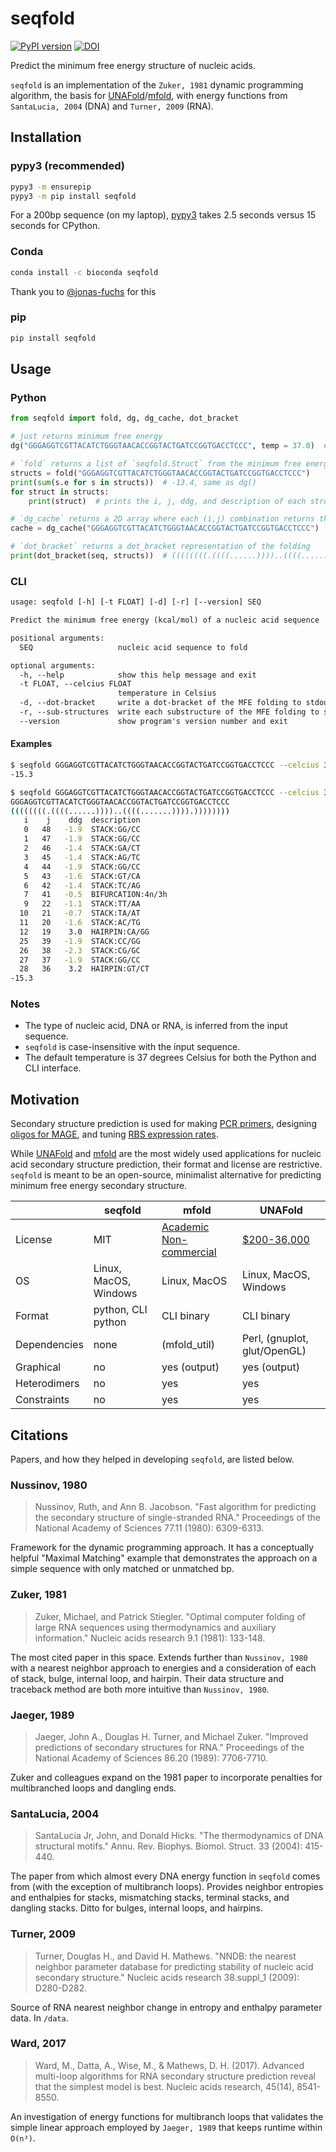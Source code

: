 # seqfold

[![PyPI version](https://badge.fury.io/py/seqfold.svg)](https://pypi.org/project/seqfold/) [![DOI](https://zenodo.org/badge/224018980.svg)](https://zenodo.org/badge/latestdoi/224018980)

Predict the minimum free energy structure of nucleic acids.

`seqfold` is an implementation of the `Zuker, 1981` dynamic programming algorithm, the basis for [UNAFold](http://unafold.rna.albany.edu/?q=DINAMelt/software)/[mfold](https://www.ibridgenetwork.org/#!/profiles/1045554571442/innovations/1/), with energy functions from `SantaLucia, 2004` (DNA) and `Turner, 2009` (RNA).

## Installation

### pypy3 (recommended)

```bash
pypy3 -m ensurepip
pypy3 -m pip install seqfold
```

For a 200bp sequence (on my laptop), [pypy3](https://doc.pypy.org/en/latest/index.html) takes 2.5 seconds versus 15 seconds for CPython.

### Conda

```bash
conda install -c bioconda seqfold
```

Thank you to [@jonas-fuchs](https://github.com/jonas-fuchs) for this

### pip

```bash
pip install seqfold
```

## Usage

### Python

```python
from seqfold import fold, dg, dg_cache, dot_bracket

# just returns minimum free energy
dg("GGGAGGTCGTTACATCTGGGTAACACCGGTACTGATCCGGTGACCTCCC", temp = 37.0)  # -13.4

# `fold` returns a list of `seqfold.Struct` from the minimum free energy structure
structs = fold("GGGAGGTCGTTACATCTGGGTAACACCGGTACTGATCCGGTGACCTCCC")
print(sum(s.e for s in structs))  # -13.4, same as dg()
for struct in structs:
    print(struct)  # prints the i, j, ddg, and description of each structure

# `dg_cache` returns a 2D array where each (i,j) combination returns the MFE from i to j inclusive
cache = dg_cache("GGGAGGTCGTTACATCTGGGTAACACCGGTACTGATCCGGTGACCTCCC")

# `dot_bracket` returns a dot_bracket representation of the folding
print(dot_bracket(seq, structs))  # ((((((((.((((......))))..((((.......)))).))))))))
```

### CLI

```txt
usage: seqfold [-h] [-t FLOAT] [-d] [-r] [--version] SEQ

Predict the minimum free energy (kcal/mol) of a nucleic acid sequence

positional arguments:
  SEQ                   nucleic acid sequence to fold

optional arguments:
  -h, --help            show this help message and exit
  -t FLOAT, --celcius FLOAT
                        temperature in Celsius
  -d, --dot-bracket     write a dot-bracket of the MFE folding to stdout
  -r, --sub-structures  write each substructure of the MFE folding to stdout
  --version             show program's version number and exit
```

#### Examples

```bash
$ seqfold GGGAGGTCGTTACATCTGGGTAACACCGGTACTGATCCGGTGACCTCCC --celcius 32
-15.3
```

```bash
$ seqfold GGGAGGTCGTTACATCTGGGTAACACCGGTACTGATCCGGTGACCTCCC --celcius 32 --dot-bracket --sub-structures
GGGAGGTCGTTACATCTGGGTAACACCGGTACTGATCCGGTGACCTCCC
((((((((.((((......))))..((((.......)))).))))))))
   i    j    ddg  description
   0   48   -1.9  STACK:GG/CC
   1   47   -1.9  STACK:GG/CC
   2   46   -1.4  STACK:GA/CT
   3   45   -1.4  STACK:AG/TC
   4   44   -1.9  STACK:GG/CC
   5   43   -1.6  STACK:GT/CA
   6   42   -1.4  STACK:TC/AG
   7   41   -0.5  BIFURCATION:4n/3h
   9   22   -1.1  STACK:TT/AA
  10   21   -0.7  STACK:TA/AT
  11   20   -1.6  STACK:AC/TG
  12   19    3.0  HAIRPIN:CA/GG
  25   39   -1.9  STACK:CC/GG
  26   38   -2.3  STACK:CG/GC
  27   37   -1.9  STACK:GG/CC
  28   36    3.2  HAIRPIN:GT/CT
-15.3
```

### Notes

- The type of nucleic acid, DNA or RNA, is inferred from the input sequence.
- `seqfold` is case-insensitive with the input sequence.
- The default temperature is 37 degrees Celsius for both the Python and CLI interface.

## Motivation

Secondary structure prediction is used for making [PCR primers](https://academic.oup.com/nar/article/40/15/e115/1223759), designing [oligos for MAGE](https://pubs.acs.org/doi/abs/10.1021/acssynbio.5b00219), and tuning [RBS expression rates](https://www.sciencedirect.com/science/article/pii/B9780123851208000024).

While [UNAFold](http://unafold.rna.albany.edu/?q=DINAMelt/software) and [mfold](https://www.ibridgenetwork.org/#!/profiles/1045554571442/innovations/1/) are the most widely used applications for nucleic acid secondary structure prediction, their format and license are restrictive. `seqfold` is meant to be an open-source, minimalist alternative for predicting minimum free energy secondary structure.

|              | seqfold               | mfold                                                                                  | UNAFold                                                                                          |
| ------------ | --------------------- | -------------------------------------------------------------------------------------- | ------------------------------------------------------------------------------------------------ |
| License      | MIT                   | [Academic Non-commercial](http://unafold.rna.albany.edu/download/Academic_License.txt) | [\$200-36,000](https://www.ibridgenetwork.org/#!/profiles/1045554571442/innovations/1/products/) |
| OS           | Linux, MacOS, Windows | Linux, MacOS                                                                           | Linux, MacOS, Windows                                                                            |
| Format       | python, CLI python    | CLI binary                                                                             | CLI binary                                                                                       |
| Dependencies | none                  | (mfold_util)                                                                           | Perl, (gnuplot, glut/OpenGL)                                                                     |
| Graphical    | no                    | yes (output)                                                                           | yes (output)                                                                                     |
| Heterodimers | no                    | yes                                                                                    | yes                                                                                              |
| Constraints  | no                    | yes                                                                                    | yes                                                                                              |

## Citations

Papers, and how they helped in developing `seqfold`, are listed below.

### Nussinov, 1980

> Nussinov, Ruth, and Ann B. Jacobson. "Fast algorithm for predicting the secondary structure of single-stranded RNA." Proceedings of the National Academy of Sciences 77.11 (1980): 6309-6313.

Framework for the dynamic programming approach. It has a conceptually helpful "Maximal Matching" example that demonstrates the approach on a simple sequence with only matched or unmatched bp.

### Zuker, 1981

> Zuker, Michael, and Patrick Stiegler. "Optimal computer folding of large RNA sequences using thermodynamics and auxiliary information." Nucleic acids research 9.1 (1981): 133-148.

The most cited paper in this space. Extends further than `Nussinov, 1980` with a nearest neighbor approach to energies and a consideration of each of stack, bulge, internal loop, and hairpin. Their data structure and traceback method are both more intuitive than `Nussinov, 1980`.

### Jaeger, 1989

> Jaeger, John A., Douglas H. Turner, and Michael Zuker. "Improved predictions of secondary structures for RNA." Proceedings of the National Academy of Sciences 86.20 (1989): 7706-7710.

Zuker and colleagues expand on the 1981 paper to incorporate penalties for multibranched loops and dangling ends.

### SantaLucia, 2004

> SantaLucia Jr, John, and Donald Hicks. "The thermodynamics of DNA structural motifs." Annu. Rev. Biophys. Biomol. Struct. 33 (2004): 415-440.

The paper from which almost every DNA energy function in `seqfold` comes from (with the exception of multibranch loops). Provides neighbor entropies and enthalpies for stacks, mismatching stacks, terminal stacks, and dangling stacks. Ditto for bulges, internal loops, and hairpins.

### Turner, 2009

> Turner, Douglas H., and David H. Mathews. "NNDB: the nearest neighbor parameter database for predicting stability of nucleic acid secondary structure." Nucleic acids research 38.suppl_1 (2009): D280-D282.

Source of RNA nearest neighbor change in entropy and enthalpy parameter data. In `/data`.

### Ward, 2017

> Ward, M., Datta, A., Wise, M., & Mathews, D. H. (2017). Advanced multi-loop algorithms for RNA secondary structure prediction reveal that the simplest model is best. Nucleic acids research, 45(14), 8541-8550.

An investigation of energy functions for multibranch loops that validates the simple linear approach employed by `Jaeger, 1989` that keeps runtime within `O(n³)`.
